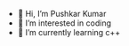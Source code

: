 - 👋 Hi, I’m Pushkar Kumar
- 👀 I’m interested in coding
- 🌱 I’m currently learning c++

<!---
Pushkarkumar8960/Pushkarkumar8960 is a ✨ special ✨ repository because its `README.md` (this file) appears on your GitHub profile.
You can click the Preview link to take a look at your changes.
--->
